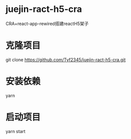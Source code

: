 # juejin-ract-h5-cra
CRA+react-app-rewired搭建reactH5架子
# 克隆项目
git clone https://github.com/Tyf2345/juejin-ract-h5-cra.git

# 安装依赖
yarn

# 启动项目
yarn start